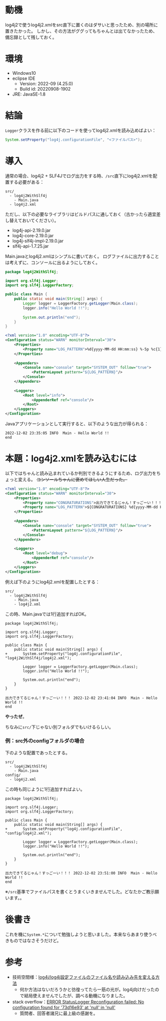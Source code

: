 # 動機
log4j2で使うlog4j2.xmlをsrc直下に置くのはダサいと思ったため、別の場所に置きたかった。
しかし、その方法がググってもちゃんとは出てなかったため、備忘録として残しておく。

# 環境
- Windows10
- eclipse IDE
  - Version: 2022-09 (4.25.0)
  - Build id: 20220908-1902
- JRE: JavaSE-1.8

# 結論
`Logger`クラスを作る前に以下のコードを使ってlog4j2.xmlを読み込めばよい：

```java
System.setProperty("log4j.configurationFile", "<ファイルパス>");
```


# 導入
通常の場合、log4j2 + SLF4Jでログ出力をする時、`/src`直下にlog4j2.xmlを配置する必要がある：
```
src/
  - log4j2WithSlf4j
    - Main.java
  - log4j2.xml
```

ただし、以下の必要なライブラリはビルドパスに通しておく（古かったら適宜差し替えておいてください）。
- log4j-api-2.19.0.jar
- log4j-core-2.19.0.jar
- log4j-slf4j-impl-2.19.0.jar
- slf4j-api-1.7.25.jar

Main.javaとlog4j2.xmlはシンプルに書いておく。
ログファイルに出力することは考えずに、コンソールに出るようにしておく。

```Main.java
package log4j2WithSlf4j;

import org.slf4j.Logger;
import org.slf4j.LoggerFactory;

public class Main {
	public static void main(String[] args) {
		Logger logger = LoggerFactory.getLogger(Main.class);
	    logger.info("Hello World !!");
	    
	    System.out.println("end");
	}
}
```

```log4j2.xml
<?xml version="1.0" encoding="UTF-8"?>
<Configuration status="WARN" monitorInterval="30">
    <Properties>
        <Property name="LOG_PATTERN">%d{yyyy-MM-dd HH:mm:ss} %-5p %c{1} - %m%n</Property>
    </Properties>
 
    <Appenders>
        <Console name="console" target="SYSTEM_OUT" follow="true">
            <PatternLayout pattern="${LOG_PATTERN}"/>
        </Console>
    </Appenders>
 
    <Loggers>
        <Root level="info">
            <AppenderRef ref="console"/>
        </Root>
    </Loggers>
</Configuration>
```

Javaアプリケーションとして実行すると、以下のような出力が得られる：

```Main.javaの出力結果
2022-12-02 23:35:05 INFO  Main - Hello World !!
end
```


# 本題：log4j2.xmlを読み込むには

以下ではちゃんと読み込まれているか判別できるようにするため、ログ出力をちょっと変える。
~~コンソールちゃんに褒めてほしい人生だった。~~

```log4j2.xml
<?xml version="1.0" encoding="UTF-8"?>
<Configuration status="WARN" monitorInterval="30">
    <Properties>
    	<Property name="CONGRATURATIONS">出力できてるじゃん！すっごーい！！！</Property>
        <Property name="LOG_PATTERN">${CONGRATURATIONS} %d{yyyy-MM-dd HH:mm:ss} %-5p %c{1} - %m%n</Property>
    </Properties>
 
    <Appenders>
        <Console name="console" target="SYSTEM_OUT" follow="true">
            <PatternLayout pattern="${LOG_PATTERN}"/>
        </Console>
    </Appenders>
 
    <Loggers>
        <Root level="debug">
            <AppenderRef ref="console"/>
        </Root>
    </Loggers>
</Configuration>
```

例えば下のようにlog4j2.xmlを配置したとする：

```
src/
  - log4j2WithSlf4j
    - Main.java
    - log4j2.xml
```

この時、Main.javaでは1行追加すればOK。

```diff_java
package log4j2WithSlf4j;

import org.slf4j.Logger;
import org.slf4j.LoggerFactory;

public class Main {
	public static void main(String[] args) {
+		System.setProperty("log4j.configurationFile", "log4j2WithSlf4j/log4j2.xml");
	
		Logger logger = LoggerFactory.getLogger(Main.class);
	    logger.info("Hello World !!");
	    
	    System.out.println("end");
	}
}
```

```Main.javaの出力結果
出力できてるじゃん！すっごーい！！！ 2022-12-02 23:41:04 INFO  Main - Hello World !!
end
```

**やったぜ**。

ちなみに`src/`下じゃない別フォルダでもいけるらしい。

### 例：src外のconfigフォルダの場合

下のような配置であったとする。

```
src/
  - log4j2WithSlf4j
    - Main.java
config/
  - log4j2.xml
```

この時も同じように1行追加すればよい。

```diff_java
package log4j2WithSlf4j;

import org.slf4j.Logger;
import org.slf4j.LoggerFactory;

public class Main {
	public static void main(String[] args) {
+		System.setProperty("log4j.configurationFile", "config/log4j2.xml");
	
		Logger logger = LoggerFactory.getLogger(Main.class);
	    logger.info("Hello World !!");
	    
	    System.out.println("end");
	}
}
```

```Main.javaの出力結果
出力できてるじゃん！すっごーい！！！ 2022-12-02 23:51:00 INFO  Main - Hello World !!
end
```

※`/src`基準でファイルパスを書くとうまくいきませんでした。どなたかご教示願います。。


# 後書き
これを機に`System.*`について勉強しようと思いました。本来ならあまり使うべきものではなさそうだけど。


# 参考
- 技術空間様：[log4j/log4j設定ファイルのファイル名や読み込み先を変える方法](http://teqspaces.com/log4j/2)
  - 何か方法はないだろうかと彷徨ってたら一筋の光が。log4j向けだったので結局使えませんでしたが、調べる動機になりました。
- stack overflow：[ERROR StatusLogger Reconfiguration failed: No configuration found for '73d16e93' at 'null' in 'null'](https://stackoverflow.com/questions/66545546/error-statuslogger-reconfiguration-failed-no-configuration-found-for-73d16e93)
  - 質問者、回答者諸兄に最上級の感謝を。
